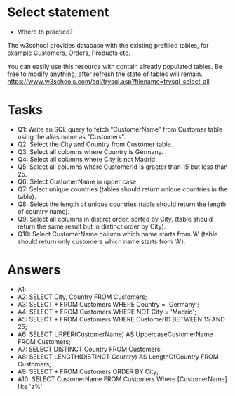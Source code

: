 # Select statement
- Where to practice?

The w3school provides database with the existing prefilled tables, for example Customers, Orders,
Products etc.

You can easily use this resource with contain already populated tables. Be free to modify anything, after
refresh the state of tables will remain.
https://www.w3schools.com/sql/trysql.asp?filename=trysql_select_all

# Tasks
- Q1: Write an SQL query to fetch “CustomerName” from Customer table using the alias name as "Customers".
- Q2: Select the City and Country from Customer table.
- Q3: Select all colomns where Country is Germany.
- Q4: Select all columns where City is not Madrid.
- Q5: Select all columns where CustomerId is graeter than 15 but less than 25.
- Q6: Select CustomerName in upper case.
- Q7: Select unique countries (tables should return unique countries in the table).
- Q8: Select the length of unique countries (table should return the length of country name).
- Q9: Select all columns in distirct order, sorted by City. (table should return the same result but in distinct order by City).
- Q10: Select CustomerName column which name starts from 'A' (table should return only customers which name starts from 'A').

# Answers 
- A1:
- A2: SELECT City, Country FROM Customers;
- A3: SELECT * FROM Customers WHERE Country = 'Germany';
- A4: SELECT * FROM Customers WHERE NOT City  = 'Madrid';
- A5: SELECT * FROM Customers WHERE CustomerID BETWEEN 15 AND 25;
- A6: SELECT UPPER(CustomerName) AS UppercaseCustomerName FROM Customers;
- A7: SELECT DISTINCT Country FROM Customers;
- A8: SELECT LENGTH(DISTINCT Country) AS LengthOfCountry FROM Customers;
- A9: SELECT * FROM Customers ORDER BY City; 
- A10: SELECT CustomerName FROM Customers Where [CustomerName] like 'a%'
